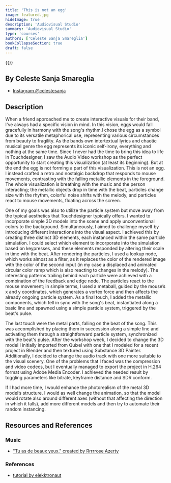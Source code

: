 ```yaml
---
title: 'This is not an egg'
image: featured.jpg
hideImage: true
description: 'Audiovisual Studio'
summary: 'Audiovisual Studio'
type: 'courses'
authors: ['Celeste Sanja Smareglia']
bookCollapseSection: true
draft: false
---
```


{{<vimeo id="881432578" class="video">}}

## By Celeste Sanja Smareglia

- [Instagram @celestesanja](https://www.instagram.com/celestesanja/)

## Description

When a friend approached me to create interactive visuals for their band, I've always had a specific vision in mind. In this vision, eggs would fall gracefully in harmony with the song's rhythm.I chose the egg as a symbol due to its versatile metaphorical use, representing various circumstances from beauty to fragility. As the bands own intertextual lyrics and chaotic musical genre the egg represents its iconic self-irony, everything and nothing at the same time. Since I never had the time to bring this idea to life in Touchdesigner, I saw the Audio Video workshop as the perfect opportunity to start creating this visualization (at least its beginning). But at the end the egg is not forming a part of this visualization. This is not an egg. I instead crafted a retro and nostalgic backdrop that responds to mouse movements, contrasting with the falling metallic elements in the foreground. The whole visualization is breathing with the music and the person interacting; the metallic objects drop in time with the beat, particles change size with the rhythm, colorful noise shifts with the melody, and particles react to mouse movements, floating across the screen.

One of my goals was also to utilize the particle system but move away from the typical aesthetics that Touchdesigner typically offers. I wanted to incorporate simple 3D models into the scene and apply unconventional colors to the background. Simultaneously, I aimed to challenge myself by introducing different interactions into the visual aspect. I achieved this by creating three distinct 3D elements, each instanced within the same particle simulation. I could select which element to incorporate into the simulation based on keypresses, and these elements responded by altering their scale in time with the beat. After rendering the particles, I used a lookup node, which works almost as a filter, as it replaces the color of the rendered image with the color of the second input (in my case a displaced and animated circular color ramp which is also reacting to changes in the melody). The interesting patterns trailing behind each particle were achieved with a combination of the feedback and edge node. The particles react to the mouse movement; in simple terms, I used a metaball, guided by the mouse’s x and y coordinates, which generates a vortex force and then affects the already ongoing particle system. As a final touch, I added the metallic components, which fell in sync with the song's beat, instantiated along a basic line and spawned using a simple particle system, triggered by the beat's pulse.

The last touch were the metal parts, falling on the beat of the song. This was accomplished by placing them in succession along a simple line and activating them through a straightforward particle system, synchronized with the beat's pulse. After the workshop week, I decided to change the 3D model I initially imported from Quixel with one that I modeled for a recent project in Blender and then textured using Substance 3D Painter. Additionally, I decided to change the audio track with one more suitable to the visual scenery. One of the problems that I faced was the compression and video codecs, but I eventually managed to export the project in H.264 format using Adobe Media Encoder. I achieved the needed result by toggling parameters like bitrate, keyframe distance and SDR conform.

If I had more time, I would enhance the photorealism of the metal 3D model’s structure. I would as well change the animation, so that the model would rotate also around different axes (without that affecting the direction in which it falls), add more different models and then try to automate their random instancing.

## Resources and References

### Music

- ["Tu as de beaux yeux," created by Rrrrrose Azerty](https://loyaltyfreakmusic.com/music/x_x/)

### References

- [tutorial by elekktronaut](https://www.youtube.com/watch?v=hbZjgHSCAPI)

